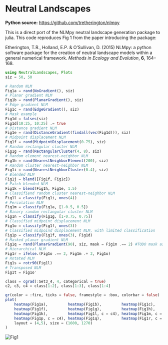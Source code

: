 # Neutral Landscapes

**Python source:** https://github.com/tretherington/nlmpy

This is a direct port of the NLMpy neutral landscape generation package to julia.
This code reproduces Fig 1 from the paper introducing the package: 

Etherington, T.R., Holland, E.P. & O’Sullivan, D. (2015) NLMpy: a python software package for the creation of neutral landscape models within a general numerical framework. _Methods in Ecology and Evolution_, __6__, 164–168.

```julia
using NeutralLandscapes, Plots
siz = 50, 50

# Random NLM
Fig1a = rand(NoGradient(), siz)
# Planar gradient NLM
Fig1b = rand(PlanarGradient(), siz)
# Edge gradient NLM
Fig1c = rand(EdgeGradient(), siz)
# Mask example
Fig1d = falses(siz)
Fig1d[10:25, 10:25] .= true
# Distance gradient NLM
Fig1e = rand(DistanceGradient(findall(vec(Fig1d))), siz)
# Midpoint displacement NLM
Fig1f = rand(MidpointDisplacement(0.75), siz)
# Random rectangular cluster NLM
Fig1g = rand(RectangularCluster(4, 8), siz)
# Random element nearest-neighbor NLM
Fig1h = rand(NearestNeighborElement(200), siz)
# Random cluster nearest-neighbor NLM
Fig1i = rand(NearestNeighborCluster(0.4), siz)
# Blended NLM
Fig1j = blend([Fig1f, Fig1c])
# Patch blended NLM
Fig1k = blend(Fig1h, Fig1e, 1.5)
# Classifiend random cluster nearest-neighbor NLM
Fig1l = classify(Fig1i, ones(4))
# Percolation NLM
Fig1m = classify(Fig1a, [1-0.5, 0.5])
# Binary random rectangular cluster NLM
Fig1n = classify(Fig1g, [1-0.75, 0.75])
# Classified midpoint displacement NLM
Fig1o = classify(Fig1f, ones(3))
# Classified midpoind displacement NLM, with limited classification
Fig1p = classify(Fig1f, ones(3), Fig1d)
# Masked planar gradient NLM
Fig1q = rand(PlanarGradient(90), siz, mask = Fig1n .== 2) #TODO mask as keyword + should mask be matrix or vec or both? (Fig1e)
# Hierarchical NLM
Fig1r = ifelse.(Fig1o .== 2, Fig1m .+ 2, Fig1o)
# Rotated NLM
Fig1s = rotr90(Fig1l)
# Transposed NLM
Fig1t = Fig1o'

class = cgrad(:Set3_4, 4, categorical = true)
c2, c3, c4 = class[1:2], class[1:3], class[1:4]

gr(color = :fire, ticks = false, framestyle = :box, colorbar = false)
plot(
    heatmap(Fig1a),         heatmap(Fig1b),         heatmap(Fig1c),         heatmap(Fig1d, c = c2), heatmap(Fig1e),
    heatmap(Fig1f),         heatmap(Fig1g),         heatmap(Fig1h),         heatmap(Fig1i),         heatmap(Fig1j), 
    heatmap(Fig1k),         heatmap(Fig1l, c = c4), heatmap(Fig1m, c = c2), heatmap(Fig1n, c = c2), heatmap(Fig1o, c = c3),
    heatmap(Fig1p, c = c4), heatmap(Fig1q),         heatmap(Fig1r, c = c4), heatmap(Fig1s, c = c4), heatmap(Fig1t, c = c3),
    layout = (4,5), size = (1600, 1270)
)
```
![Fig1](https://user-images.githubusercontent.com/8429802/109293089-998ccb00-782b-11eb-864f-b25522e7b746.png)